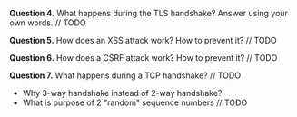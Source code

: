 **Question 4.** What happens during the TLS handshake? Answer using your own words.
// TODO

**Question 5.** How does an XSS attack work? How to prevent it?
// TODO

**Question 6.** How does a CSRF attack work? How to prevent it?
// TODO

**Question 7.** What happens during a TCP handshake?
// TODO

- Why 3-way handshake instead of 2-way handshake?
- What is purpose of 2 "random" sequence numbers
  // TODO
